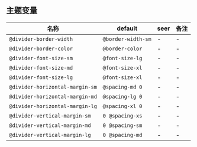## 主题变量

| 名称 | default | seer | 备注 |
| --- | --- | --- | --- |
| `@divider-border-width` | `@border-width-sm` | - | - |
| `@divider-border-color` | `@border-color` | - | - |
| `@divider-font-size-sm` | `@font-size-lg` | - | - |
| `@divider-font-size-md` | `@font-size-xl` | - | - |
| `@divider-font-size-lg` | `@font-size-xl` | - | - |
| `@divider-horizontal-margin-sm` | `@spacing-md 0` | - | - |
| `@divider-horizontal-margin-md` | `@spacing-lg 0` | - | - |
| `@divider-horizontal-margin-lg` | `@spacing-xl 0` | - | - |
| `@divider-vertical-margin-sm` | `0 @spacing-xs` | - | - |
| `@divider-vertical-margin-md` | `0 @spacing-sm` | - | - |
| `@divider-vertical-margin-lg` | `0 @spacing-md` | - | - |
